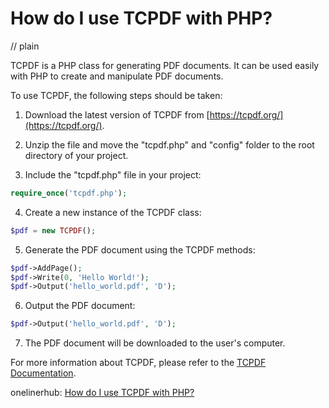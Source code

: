 # How do I use TCPDF with PHP?
// plain

TCPDF is a PHP class for generating PDF documents. It can be used easily with PHP to create and manipulate PDF documents.

To use TCPDF, the following steps should be taken:

1. Download the latest version of TCPDF from [https://tcpdf.org/](https://tcpdf.org/).

2. Unzip the file and move the "tcpdf.php" and "config" folder to the root directory of your project.

3. Include the "tcpdf.php" file in your project:

```php
require_once('tcpdf.php');
```

4. Create a new instance of the TCPDF class:

```php
$pdf = new TCPDF();
```

5. Generate the PDF document using the TCPDF methods:

```php
$pdf->AddPage();
$pdf->Write(0, 'Hello World!');
$pdf->Output('hello_world.pdf', 'D');
```

6. Output the PDF document:

```php
$pdf->Output('hello_world.pdf', 'D');
```

7. The PDF document will be downloaded to the user's computer.

For more information about TCPDF, please refer to the [TCPDF Documentation](https://tcpdf.org/docs/).

onelinerhub: [How do I use TCPDF with PHP?](https://onelinerhub.com/php-tcpdf/how-do-i-use-tcpdf-with-php-1685691033)